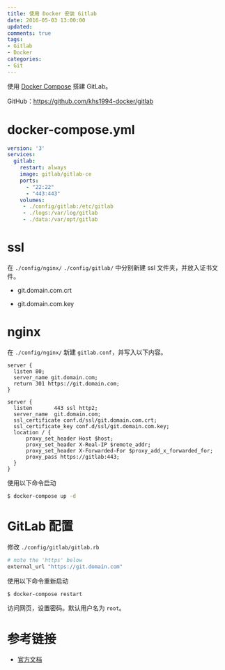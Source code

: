 ```yaml
---
title: 使用 Docker 安装 Gitlab
date: 2016-05-03 13:00:00
updated:
comments: true
tags:
- Gitlab
- Docker
categories:
- Git
---
```


使用 [Docker Compose](/docker/compose.html) 搭建 GitLab。

GitHub：https://github.com/khs1994-docker/gitlab

<!--more-->

# docker-compose.yml

```yaml
version: '3'
services:
  gitlab:
    restart: always
    image: gitlab/gitlab-ce
    ports:
      - "22:22"
      - "443:443"
    volumes:
     - ./config/gitlab:/etc/gitlab
     - ./logs:/var/log/gitlab
     - ./data:/var/opt/gitlab
```

# ssl

在 `./config/nginx/` `./config/gitlab/` 中分别新建 ssl 文件夹，并放入证书文件。

* git.domain.com.crt

* git.domain.com.key

# nginx

在 `./config/nginx/` 新建 `gitlab.conf`，并写入以下内容。

```nginx
server {
  listen 80;
  server_name git.domain.com;
  return 301 https://git.domain.com;
}

server {
  listen       443 ssl http2;
  server_name  git.domain.com;
  ssl_certificate conf.d/ssl/git.domain.com.crt;
  ssl_certificate_key conf.d/ssl/git.domain.com.key;
  location / {
      proxy_set_header Host $host;
      proxy_set_header X-Real-IP $remote_addr;
      proxy_set_header X-Forwarded-For $proxy_add_x_forwarded_for;
      proxy_pass https://gitlab:443;
  }
}
```

使用以下命令启动

```bash
$ docker-compose up -d
```

# GitLab 配置

修改 `./config/gitlab/gitlab.rb`

```ruby
# note the 'https' below
external_url "https://git.domain.com"
```

使用以下命令重新启动

```bash
$ docker-compose restart
```

访问网页，设置密码。默认用户名为 `root`。

# 参考链接

* [官方文档](https://docs.gitlab.com/omnibus/docker/)
